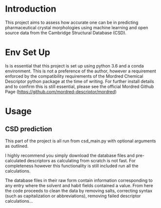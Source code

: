 # Introduction
This project aims to assess how accurate one can be in predicting pharmaceutical crystal morphologies using machine
learning and open source data from the Cambridge Structural Database (CSD).

# Env Set Up
Is is essential that this project is set up using python 3.6 and a conda environment. This is not a preference of the
author, however a requirement enforced by the compatibility requirements of the Mordred Chemical Descriptor python package 
at the time of writing. For further install details and to confirm this is still essential, please see the official Mordred 
Github Page (https://github.com/mordred-descriptor/mordred)

# Usage
## CSD prediction
This part of the project is all run from csd_main.py with optional arguments as outlined. 

I highly recommend you simply download the database files and pre-calculated descriptors as calculating from scratch is 
not fast. For completeness however this functionality is still included run all the calculations.

The database files in their raw form contain information corresponding to any entry where the solvent and habit fields 
contained a value. From here the code proceeds to clean the data by removing salts, correcting syntax (such as capitalization
or abbreviations), removing failed descriptor calculations...



